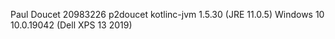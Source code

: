 Paul Doucet
20983226 p2doucet
kotlinc-jvm 1.5.30 (JRE 11.0.5)
Windows 10 10.0.19042 (Dell XPS 13 2019)